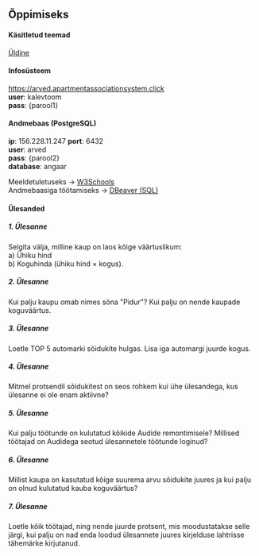 ## Õppimiseks

#### Käsitletud teemad
[Üldine](üldine.md)

#### Infosüsteem
https://arved.apartmentassociationsystem.click  
**user**: kalevtoom  
**pass**: {parool1}  

#### Andmebaas (PostgreSQL)
**ip**: 156.228.11.247
**port**: 6432  
**user**: arved  
**pass**: {parool2}  
**database**: angaar  

Meeldetuletuseks -> [W3Schools](https://www.w3schools.com/sql/)  
Andmebaasiga töötamiseks -> [DBeaver (SQL)](https://dbeaver.io/)

#### Ülesanded
##### 1. Ülesanne
Selgita välja, milline kaup on laos kõige väärtuslikum:  
a) Ühiku hind  
b) Koguhinda (ühiku hind × kogus).

##### 2. Ülesanne
Kui palju kaupu omab nimes sõna "Pidur"? Kui palju on nende kaupade koguväärtus.

##### 3. Ülesanne
Loetle TOP 5 automarki sõidukite hulgas. Lisa iga automargi juurde kogus.

##### 4. Ülesanne
Mitmel protsendil sõidukitest on seos rohkem kui ühe ülesandega, kus ülesanne ei ole enam aktiivne?

##### 5. Ülesanne
Kui palju töötunde on kulutatud kõikide Audide remontimisele? Millised töötajad on Audidega seotud ülesannetele töötunde loginud?

##### 6. Ülesanne
Millist kaupa on kasutatud kõige suurema arvu sõidukite juures ja kui palju on olnud kulutatud kauba koguväärtus?

##### 7. Ülesanne
Loetle kõik töötajad, ning nende juurde protsent, mis moodustatakse selle järgi, kui palju on nad enda loodud ülesannete juures kirjelduse lahtrisse tähemärke kirjutanud.